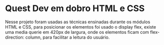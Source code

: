 
# Quest Dev em dobro HTML e CSS

Nesse projeto foram usadas as técnicas ensinadas durante os módulos HTML e CSS, para posicionar os elementos foi usado o display flex, existe uma media querie em 420px de largura, onde os elementos ficam com flex-direction: column, para facilitar a leitura do usuário.


